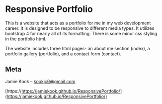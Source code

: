 # Responsive Portfolio

This is a website that acts as a portfolio for me in my web development career. It is designed to be responsive to different media types. It utilizes bootstrap 4 for nearly all of its formatting. There is some minor css styling in the portfolio html. 

The website includes three html pages- an about me section (index), a portfolio gallery (portfolio), and a contact form (contact). 



## Meta

Jamie Kook – kookjc6@gmail.com

[https://https://jamiekook.github.io/ResponsivePortfolio/](https://jamiekook.github.io/ResponsivePortfolio/)



